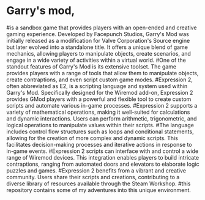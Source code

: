 # Garry's mod,
#is a sandbox game that provides players with an open-ended and creative gaming experience. Developed by Facepunch Studios, Garry's Mod was initially released as a modification for Valve Corporation's Source engine but later evolved into a standalone title. It offers a unique blend of game mechanics, allowing players to manipulate objects, create scenarios, and engage in a wide variety of activities within a virtual world.
#One of the standout features of Garry's Mod is its extensive toolset. The game provides players with a range of tools that allow them to manipulate objects, create contraptions, and even script custom game modes.
#Expression 2, often abbreviated as E2, is a scripting language and system used within Garry's Mod. Specifically designed for the Wiremod add-on, Expression 2 provides GMod players with a powerful and flexible tool to create custom scripts and automate various in-game processes.
#Expression 2 supports a variety of mathematical operations, making it well-suited for calculations and dynamic interactions. Users can perform arithmetic, trigonometric, and logical operations to manipulate values within their scripts.
#The language includes control flow structures such as loops and conditional statements, allowing for the creation of more complex and dynamic scripts. This facilitates decision-making processes and iterative actions in response to in-game events.
#Expression 2 scripts can interface with and control a wide range of Wiremod devices. This integration enables players to build intricate contraptions, ranging from automated doors and elevators to elaborate logic puzzles and games.
#Expression 2 benefits from a vibrant and creative community. Users share their scripts and creations, contributing to a diverse library of resources available through the Steam Workshop.
#this repository contains some of my adventures into this unique environment. 
